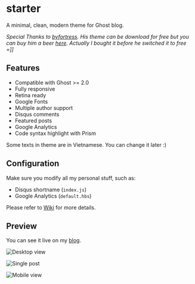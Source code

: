 # starter
A minimal, clean, modern theme for Ghost blog.

*Special Thanks to [byfortress](http://byfortress.com/downloads/starter). His theme can be download for free but you can buy him a beer [here](https://creativemarket.com/lucas_delrio/1069273-Starter-Free-Ghost-Theme). Actually I bought it before he switched it to free =]]*

## Features

- Compatible with Ghost >= 2.0
- Fully responsive
- Retina ready
- Google Fonts
- Multiple author support
- Disqus comments
- Featured posts
- Google Analytics
- Code syntax highlight with Prism

Some texts in theme are in Vietnamese. You can change it later :)

## Configuration

Make sure you modify all my personal stuff, such as:

- Disqus shortname (`index.js`)
- Google Analytics (`default.hbs`)

Please refer to [Wiki](https://github.com/quangtt/starter/wiki) for more details.

## Preview
You can see it live on my [blog](https://quangteomedia.com).

![Desktop view](https://i.imgur.com/vEZYfcm.jpg)

![Single post](https://i.imgur.com/bYS1wpJ.jpg)

![Mobile view](https://i.imgur.com/yOnKMbQ.jpg)
